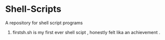 # Shell-Scripts
 A repository for shell script programs 
1) firstsh.sh is my first ever shell scipt , honestly felt lika an achievement .
